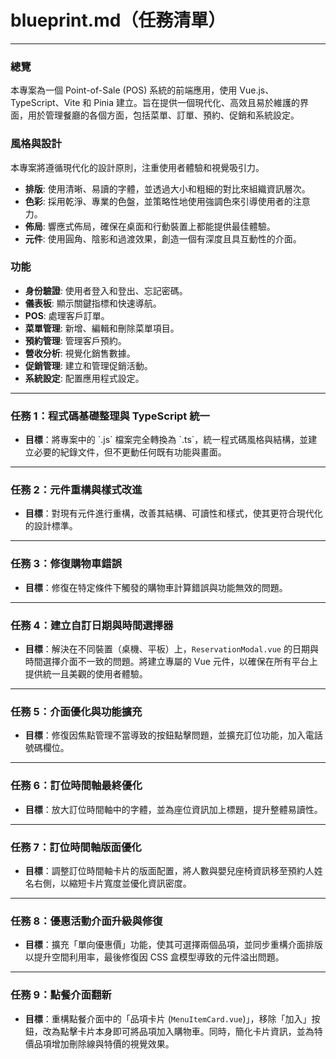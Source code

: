 # blueprint.md（任務清單）

---

### 總覽

本專案為一個 Point-of-Sale (POS) 系統的前端應用，使用 Vue.js、TypeScript、Vite 和 Pinia 建立。旨在提供一個現代化、高效且易於維護的界面，用於管理餐廳的各個方面，包括菜單、訂單、預約、促銷和系統設定。

### 風格與設計

本專案將遵循現代化的設計原則，注重使用者體驗和視覺吸引力。

*   **排版**: 使用清晰、易讀的字體，並透過大小和粗細的對比來組織資訊層次。
*   **色彩**: 採用乾淨、專業的色盤，並策略性地使用強調色來引導使用者的注意力。
*   **佈局**: 響應式佈局，確保在桌面和行動裝置上都能提供最佳體驗。
*   **元件**: 使用圓角、陰影和過渡效果，創造一個有深度且具互動性的介面。

### 功能

*   **身份驗證**: 使用者登入和登出、忘記密碼。
*   **儀表板**: 顯示關鍵指標和快速導航。
*   **POS**: 處理客戶訂單。
*   **菜單管理**: 新增、編輯和刪除菜單項目。
*   **預約管理**: 管理客戶預約。
*   **營收分析**: 視覺化銷售數據。
*   **促銷管理**: 建立和管理促銷活動。
*   **系統設定**: 配置應用程式設定。

---

### 任務 1：程式碼基礎整理與 TypeScript 統一

*   **目標**：將專案中的 \`.js\` 檔案完全轉換為 \`.ts\`，統一程式碼風格與結構，並建立必要的紀錄文件，但不更動任何既有功能與畫面。

---

### 任務 2：元件重構與樣式改進

*   **目標**：對現有元件進行重構，改善其結構、可讀性和樣式，使其更符合現代化的設計標準。

---

### 任務 3：修復購物車錯誤

*   **目標**：修復在特定條件下觸發的購物車計算錯誤與功能無效的問題。

---

### 任務 4：建立自訂日期與時間選擇器

*   **目標**：解決在不同裝置（桌機、平板）上，`ReservationModal.vue` 的日期與時間選擇介面不一致的問題。將建立專屬的 Vue 元件，以確保在所有平台上提供統一且美觀的使用者體驗。

---

### 任務 5：介面優化與功能擴充

*   **目標**：修復因焦點管理不當導致的按鈕點擊問題，並擴充訂位功能，加入電話號碼欄位。

---

### 任務 6：訂位時間軸最終優化

*   **目標**：放大訂位時間軸中的字體，並為座位資訊加上標題，提升整體易讀性。

---

### 任務 7：訂位時間軸版面優化

*   **目標**：調整訂位時間軸卡片的版面配置，將人數與嬰兒座椅資訊移至預約人姓名右側，以縮短卡片寬度並優化資訊密度。

---

### 任務 8：優惠活動介面升級與修復

*   **目標**：擴充「單向優惠價」功能，使其可選擇兩個品項，並同步重構介面排版以提升空間利用率，最後修復因 CSS 盒模型導致的元件溢出問題。

---

### 任務 9：點餐介面翻新

*   **目標**：重構點餐介面中的「品項卡片 (`MenuItemCard.vue`)」，移除「加入」按鈕，改為點擊卡片本身即可將品項加入購物車。同時，簡化卡片資訊，並為特價品項增加刪除線與特價的視覺效果。
